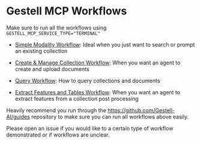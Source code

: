 # Gestell MCP Workflows

Make sure to run all the workflows using `GESTELL_MCP_SERVICE_TYPE="TERMINAL"`

- [Simple Modality Workflow](./simple.ts): Ideal when you just want to search or prompt an existing collection

- [Create & Manage Collection Workflow](./management.ts): When you want an agent to create and upload documents

- [Query Workflow](./query.ts): How to query collections and documents

- [Extract Features and Tables Workflow](./extractions.ts): When you want an agent to extract features from a collection post processing

Heavily recommend you run through the <https://github.com/Gestell-AI/guides> repository to make sure you can run all workflows above easily.

Please open an issue if you would like to a certain type of workflow demonstrated or if workflows are unclear.

